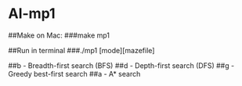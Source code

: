# AI-mp1

##Make on Mac:
###make mp1

##Run in terminal
###./mp1 [mode][mazefile]

##b - Breadth-first search (BFS)
##d - Depth-first search (DFS)
##g - Greedy best-first search
##a - A* search
